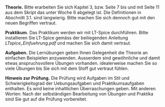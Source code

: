 __Theorie.__ 
Bitte erarbeiten Sie sich Kapitel 3, bzw. Seite 7 bis und mit Seite 11 aus dem Skript das unter Woche 6 abgelegt ist. Die Definitionen in Abschnitt 3.1. sind langwierig. Bitte machen Sie sich dennoch gut mit den neuen Begriffen vertraut.

__Praktikum.__
Das Praktikum werden wir mit LT-Spice durchführen. Bitte installieren Sie LT-Spice gemäss der beiliegenden Anleitung _LTspice_Einfuehrung.pdf_ und machen Sie sich damit vertraut.

__Aufgaben.__
Die Lernübungen geben Ihnen Gelegenheit die Theorie an einfachen Beispielen anzuwenden. Ausserdem sind gewöhnliche und damit etwas anspruchsvollere Übungen vorhanden. idealerweise machen Sie so viele Übungen bis Sie sich mit dem Stoff gut vertraut fühlen.

__Hinweis zur Prüfung.__ 
Die Prüfung wird Aufgaben im Stil und Schwierigkeitsgrad der Uebungsaufgaben und Praktikumsaufgaben enthalten. Es wird keine inhaltlichen Überraschungen geben. Mit anderen Worten: Nach der selbständigen Bearbeitung von Übungen und Praktika sind Sie gut auf die Prüfung vorbereitet.
